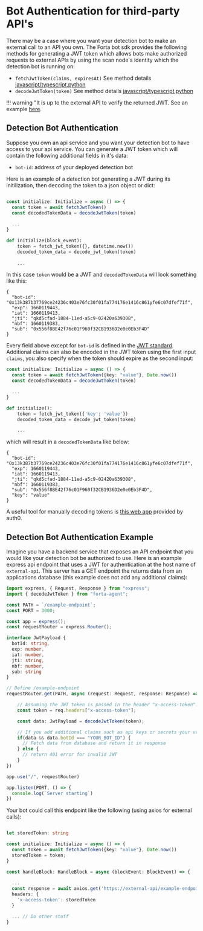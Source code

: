 # Bot Authentication for third-party API's

There may be a case where you want your detection bot to make an external call to an API you own. The Forta bot sdk provides the following methods for generating a JWT token which allows bots make authorized requests to external APIs by using the scan node's identity which the detection bot is running on:

- `fetchJwtToken(claims, expiresAt)` See method details [javascript/typescript](sdk.md#fetchjwttoken),[python](python.md#fetchjwttoken)
- `decodeJwtToken(token)` See method details [javascript/typescript](sdk.md#decodejwttoken),[python](python.md#decodejwttoken)

!!! warning "It is up to the external API to verify the returned JWT. See an example [here](jwt-auth.md#detection-bot-authentication-example).

## Detection Bot Authentication

Suppose you own an api service and you want your detection bot to have access to your api service. You can generate a JWT token which will contain the following additional fields in it's data:

- `bot-id`: address of your deployed detection bot

Here is an example of a detection bot generating a JWT during its initilization, then decoding the token to a json object or dict:

``` typescript

const initialize: Initialize = async () => {
  const token = await fetchJwtToken()
  const decodedTokenData = decodeJwtToken(token)
  
  ...
}
```

``` python
def initialize(block_event):
    token = fetch_jwt_token({}, datetime.now())
    decoded_token_data = decode_jwt_token(token)
    
    ...
```

In this case `token` would be a JWT and `decodedTokenData` will look something like this:

```
{
  "bot-id": "0x13k387b37769ce24236c403e76fc30f01fa774176e1416c861yfe6c07dfef71f",
  "exp": 1660119443,
  "iat": 1660119413,
  "jti": "qkd5cfad-1884-11ed-a5c9-02420a639308",
  "nbf": 1660119383,
  "sub": "0x556f8BE42f76c01F960f32CB1936D2e0e0Eb3F4D"
}
```

Every field above except for `bot-id` is defined in the [JWT standard](https://auth0.com/docs/secure/tokens/json-web-tokens/json-web-token-claims#registered-claims). Additional claims can also be encoded in the JWT token using the first input `claims`, you also specify when the token should expire as the second input:

``` typescript
const initialize: Initialize = async () => {
  const token = await fetchJwtToken({key: "value"}, Date.now())
  const decodedTokenData = decodeJwtToken(token)

  ...
}
```

``` python
def initialize():
    token = fetch_jwt_token({'key': 'value'})
    decoded_token_data = decode_jwt_token(token)

    ...
```

which will result in a `decodedTokenData` like below:

```
{
  "bot-id": "0x13k387b37769ce24236c403e76fc30f01fa774176e1416c861yfe6c07dfef71f",
  "exp": 1660119443,
  "iat": 1660119413,
  "jti": "qkd5cfad-1884-11ed-a5c9-02420a639308",
  "nbf": 1660119383,
  "sub": "0x556f8BE42f76c01F960f32CB1936D2e0e0Eb3F4D",
  "key": "value"
}
```

A useful tool for manually decoding tokens is [this web app](https://jwt.io/) provided by auth0.

## Detection Bot Authentication Example

Imagine you have a backend service that exposes an API endpoint that you would like your detection bot be authorized to use. Here is an example express api endpoint that uses a JWT for authentication at the host name of `external-api`. This server has a GET endpoint the returns data from an applications database (this example does not add any additional claims):

``` typescript
import express, { Request, Response } from "express";
import { decodeJwtToken } from "forta-agent";

const PATH = `/example-endpoint`;
const PORT = 3000;

const app = express();
const requestRouter = express.Router();

interface JwtPayload {
  botId: string,
  exp: number,
  iat: number,
  jti: string,
  nbf: number,
  sub: string
}

// Define /example-endpoint
requestRouter.get(PATH, async (request: Request, response: Response) => {

    // Assuming the JWT token is passed in the header "x-access-token". You can choose a different method to pass the JWT
    const token = req.headers["x-access-token"];

    const data: JwtPayload = decodeJwtToken(token);

    // If you add additional claims such as api keys or secrets your verification logic can use those as well
    if(data && data.botId === "YOUR_BOT_ID") {
      // Fetch data from database and return it in response
    } else {
      // return 401 error for invalid JWT
    }
})

app.use("/", requestRouter)

app.listen(PORT, () => {
  console.log(`Server starting`)
})

```

Your bot could call this endpoint like the following (using axios for external calls):

``` typescript

let storedToken: string

const initialize: Initialize = async () => {
  const token = await fetchJwtToken({key: "value"}, Date.now())
  storedToken = token;
}

const handleBlock: HandleBlock = async (blockEvent: BlockEvent) => {
  
  ...
  const response = await axios.get('https://external-api/example-endpoint', {
  headers: {
    'x-access-token': storedToken
  }

  ... // Do other stuff
}

```